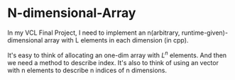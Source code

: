 # N-dimensional-Array

In my VCL Final Project, I need to implement an n(arbitrary, runtime-given)-dimensional array with L elements in each dimension (in cpp).

It's easy to think of allocating an one-dim array with $L^n$ elements. And then we need a method to describe index. It's also to think of using an vector with n elements to describe n indices of n dimensions.
